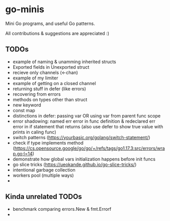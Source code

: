 # go-minis
Mini Go programs, and useful Go patterns.

All contributions & suggestions are appreciated :)

## TODOs
* example of naming & unamming inherited structs
* Exported fields in Unexported struct
* recieve only channels (<-chan)
* example of my limiter
* example of getting on a closed channel
* returning stuff in defer (like errors)
* recovering from errors
* methods on types other than struct
* new keyword
* const map
* distinctions in defer: passing var OR using var from parent func scope
* error shadowing: named err error in func definition & redeclared err error in if statement that returns (also use defer to show true value with prints in caling func)
* switch patterns (https://yourbasic.org/golang/switch-statement/)
* check if type implements method (https://cs.opensource.google/go/go/+/refs/tags/go1.17.3:src/errors/wrap.go;l=14)
* demonstrate how global vars initialization happens before init funcs
* go slice tricks (https://ueokande.github.io/go-slice-tricks/)
* intentional garbage collection
* workers pool (multiple ways)
* 

## Kinda unrelated TODOs
* benchmark comparing errors.New & fmt.Errorf
* 